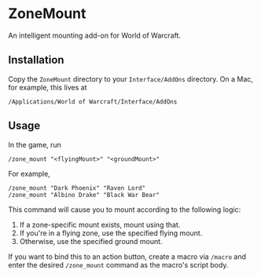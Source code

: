 # ZoneMount

An intelligent mounting add-on for World of Warcraft.

## Installation

Copy the `ZoneMount` directory to your `Interface/AddOns` directory.  On a Mac,
for example, this lives at

```text
/Applications/World of Warcraft/Interface/AddOns
```

## Usage

In the game, run

```text
/zone_mount "<flyingMount>" "<groundMount>"
```

For example,

```
/zone_mount "Dark Phoenix" "Raven Lord"
/zone_mount "Albino Drake" "Black War Bear"
```

This command will cause you to mount according to the following logic:

1. If a zone-specific mount exists, mount using that.
2. If you're in a flying zone, use the specified flying mount.
3. Otherwise, use the specified ground mount.

If you want to bind this to an action button, create a macro via `/macro` and
enter the desired `/zone_mount` command as the macro's script body.
